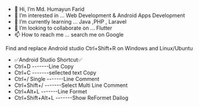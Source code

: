 - 👋 Hi, I’m Md. Humayun Farid
- 👀 I’m interested in ... Web Development & Android Apps Development
- 🌱 I’m currently learning ... Java ,PHP , Laravel
- 💞️ I’m looking to collaborate on ... Flutter
- 📫 How to reach me ... search me on Google 


Find and replace Android studio  Ctrl+Shift+R on Windows and Linux/Ubuntu
- ✅Android Studio Shortcut✅
- Ctrl+D           -------Line Copy
- Ctrl+C           -------sellected text Copy
- Ctrl+/ Single    -------Line Comment
- Ctrl+Shift+/     -------Select Multi Line Comment
- Ctrl+Alt+L       -------Line Formet
- Ctrl+Shift+Alt+L -------Show ReFormet Dailog

